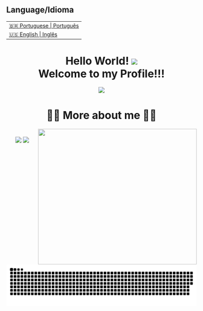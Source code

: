 <table  align=center>
      <h2>Language/Idioma</h2>
  <tr>
    <td>
      <a href="README.md">🇧🇷 Portuguese | Português</a>
    </td>
  </tr>
  <tr>
    <td>
      <a href="readme_en-us.md">🇺🇸 English | Inglês</a>
    </td>
  </tr>
</table>


<h1 align="center">
Hello World!
      <img src="https://c.tenor.com/_4EQjxYqQawAAAAi/thumbs-up.gif"
    width="35px">
  <br />
Welcome to my Profile!!!
</h1>


<p align=center>
<img src= "https://readme-typing-svg.herokuapp.com?font=Press+Start+2P&color=%235A0C5A&size=24&duration=6420&center=true&vCenter=true&width=999&height=60&lines=I'm+Luis+Armando;I'm+Junior;Studying+systems+analysis+and+development;I+like+to+create%2C+adapt+and+facilitate"/>
<p>


<h1 align="center">👨‍💻 More about me 👨‍💻</h1>

<img align="right" width="420px" height="359px" src="https://c.tenor.com/eQlXwfXcQ4YAAAAC/anime-computer.gif" />


<h1></h1>

<div align="center">
  <a href="https://www.youtube.com/channel/UC_4ER_KHcnb-ZBrsD64bGWQ" target="_blank"><img src="https://img.shields.io/badge/YouTube-FF0000?style=for-the-badge&logo=youtube&logoColor=white" target="_blank"></a>
  <a href="https://www.instagram.com/_foxzada_" target="_blank"><img src="https://img.shields.io/badge/-Instagram-%23E4405F?style=for-the-badge&logo=instagram&logoColor=white" target="_blank"></a>

	
</div>	

![Snake animation](https://github.com/Luis-Armandoo/Luis-Armandoo/blob/output/github-contribution-grid-snake.svg)
